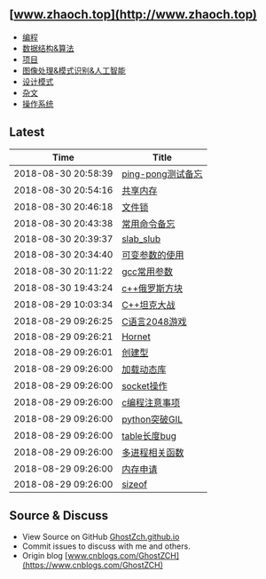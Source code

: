 ## [www.zhaoch.top](http://www.zhaoch.top)
+ [编程](编程)
+ [数据结构&算法](数据结构&算法)
+ [项目](项目)
+ [图像处理&模式识别&人工智能](图像处理&模式识别&人工智能)
+ [设计模式](设计模式)
+ [杂文](杂文)
+ [操作系统](操作系统)
## Latest 

|Time|Title|
|--|--|
|2018-08-30 20:58:39|[ping-pong测试备忘](编程/go/ping-pong测试备忘.md)|
|2018-08-30 20:54:16|[共享内存](编程/c_cpp/共享内存.md)|
|2018-08-30 20:46:18|[文件锁](编程/c_cpp/文件锁.md)|
|2018-08-30 20:43:38|[常用命令备忘](操作系统/linux/常用命令备忘.md)|
|2018-08-30 20:39:37|[slab_slub](操作系统/linux/slab_slub.md)|
|2018-08-30 20:34:40|[可变参数的使用](编程/c_cpp/可变参数的使用.md)|
|2018-08-30 20:11:22|[gcc常用参数](编程/c_cpp/gcc常用参数.md)|
|2018-08-30 19:43:24|[c++俄罗斯方块](项目/c++俄罗斯方块.md)|
|2018-08-29 10:03:34|[C++坦克大战](项目/C++坦克大战.md)|
|2018-08-29 09:26:25|[C语言2048游戏](项目/C语言2048游戏.md)|
|2018-08-29 09:26:21|[Hornet](项目/Hornet.md)|
|2018-08-29 09:26:01|[创建型](设计模式/创建型.md)|
|2018-08-29 09:26:00|[加载动态库](编程/c_cpp/加载动态库.md)|
|2018-08-29 09:26:00|[socket操作](编程/c_cpp/socket操作.md)|
|2018-08-29 09:26:00|[c编程注意事项](编程/c_cpp/c编程注意事项.md)|
|2018-08-29 09:26:00|[python突破GIL](编程/python/python突破GIL.md)|
|2018-08-29 09:26:00|[table长度bug](编程/lua/table长度bug.md)|
|2018-08-29 09:26:00|[多进程相关函数](编程/c_cpp/多进程相关函数.md)|
|2018-08-29 09:26:00|[内存申请](编程/c_cpp/内存申请.md)|
|2018-08-29 09:26:00|[sizeof](编程/c_cpp/sizeof.md)|

## Source & Discuss

+ View Source on GitHub [GhostZch.github.io](https://github.com/GhostZCH/GhostZch.github.io/)
+ Commit issues to discuss with me and others.
+ Origin blog [www.cnblogs.com/GhostZCH](https://www.cnblogs.com/GhostZCH)

